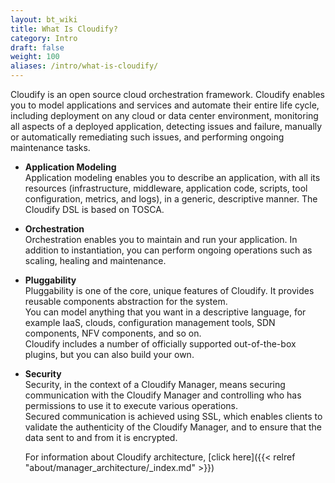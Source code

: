 ```yaml
---
layout: bt_wiki
title: What Is Cloudify?
category: Intro
draft: false
weight: 100
aliases: /intro/what-is-cloudify/
---
```


Cloudify is an open source cloud orchestration framework. Cloudify enables you to model applications and services and automate their entire life cycle, including deployment on any cloud or data center environment, monitoring all aspects of a deployed application, detecting issues and failure, manually or automatically remediating such issues, and performing ongoing maintenance tasks.

* **Application Modeling**  
  Application modeling enables you to describe an application, with all its resources (infrastructure, middleware, application code, scripts, tool configuration, metrics, and logs), in a generic, descriptive manner. The Cloudify DSL is based on TOSCA.<br>
* **Orchestration**  
  Orchestration enables you to maintain and run your application. In addition to instantiation, you can perform ongoing operations such as scaling, healing and maintenance.<br>
* **Pluggability**  
  Pluggability is one of the core, unique features of Cloudify. It provides reusable components abstraction for the system.  <br>
  You can model anything that you want in a descriptive language, for example IaaS, clouds, configuration management tools, SDN components, NFV components, and so on.  <br>
  Cloudify includes a number of officially supported out-of-the-box plugins, but you can also build your own.<br>
* **Security**  
  Security, in the context of a Cloudify Manager, means securing communication with the Cloudify Manager and controlling who has permissions to use it to execute various operations. <br>
  Secured communication is achieved using SSL, which enables clients to validate the authenticity of the Cloudify Manager, and to ensure that the data sent to and from it is encrypted.

  For information about Cloudify architecture, [click here]({{< relref "about/manager_architecture/_index.md" >}})
